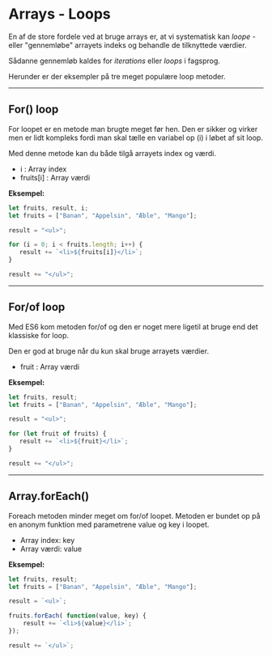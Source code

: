 # Arrays - Loops

En af de store fordele ved at bruge arrays er, at vi systematisk kan *loope* - eller "gennemløbe" arrayets indeks og behandle de tilknyttede værdier. 

Sådanne gennemløb kaldes for *iterations* eller *loops* i fagsprog.

Herunder er der eksempler på tre meget populære loop metoder.
___ 
## For() loop

For loopet er en metode man brugte meget før hen. Den er sikker og virker men er lidt kompleks fordi man skal tælle en variabel op (i) i løbet af sit loop.

Med denne metode kan du både tilgå arrayets index og værdi. 
- i : Array index
- fruits[i] : Array værdi

**Eksempel:**
```js
let fruits, result, i;
let fruits = ["Banan", "Appelsin", "Æble", "Mango"];

result = "<ul>";

for (i = 0; i < fruits.length; i++) {
   result += `<li>${fruits[i]}</li>`;
}

result += "</ul>";
```
___
## For/of loop

Med ES6 kom metoden for/of og den er noget mere ligetil at bruge end det klassiske for loop.

Den er god at bruge når du kun skal bruge arrayets værdier.

- fruit : Array værdi

**Eksempel:**
```js
let fruits, result;
let fruits = ["Banan", "Appelsin", "Æble", "Mango"];

result = "<ul>";

for (let fruit of fruits) {
   result += `<li>${fruit}</li>`;
}

result += "</ul>";
```
___
## Array.forEach()

Foreach metoden minder meget om for/of loopet. Metoden er bundet op på en anonym funktion med parametrene value og key i loopet. 

- Array index: key
- Array værdi: value

**Eksempel:**
```js
let fruits, result;
let fruits = ["Banan", "Appelsin", "Æble", "Mango"];

result = `<ul>`;

fruits.forEach( function(value, key) {
    result += `<li>${value}</li>`;
});

result += `</ul>`;
```
